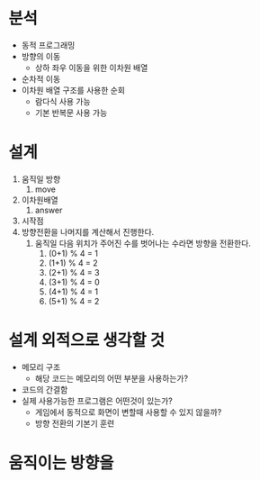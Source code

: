 # 분석
- 동적 프로그래밍
- 방향의 이동
  - 상하 좌우 이동을 위한 이차원 배열
- 순차적 이동
- 이차원 배열 구조를 사용한 순회
  - 람다식 사용 가능
  - 기본 반복문 사용 가능

  

# 설계
1. 움직일 방향
   1. move
2. 이차원배열
   1. answer
3. 시작점
4. 방향전환을 나머지를 계산해서 진행한다. 
   1. 움직일 다음 위치가 주어진 수를 벗어나는 수라면 방향을 전환한다. 
      1. (0+1) % 4 = 1 
      2. (1+1) % 4 = 2
      3. (2+1) % 4 = 3
      4. (3+1) % 4 = 0
      5. (4+1) % 4 = 1
      6. (5+1) % 4 = 2

# 설계 외적으로 생각할 것
- 메모리 구조 
  - 해당 코드는 메모리의 어떤 부분을 사용하는가?
- 코드의 간결함
- 실제 사용가능한 프로그램은 어떤것이 있는가?
  - 게임에서 동적으로 화면이 변할때 사용할 수 있지 않을까?
  - 방향 전환의 기본기 훈련

# 움직이는 방향을 